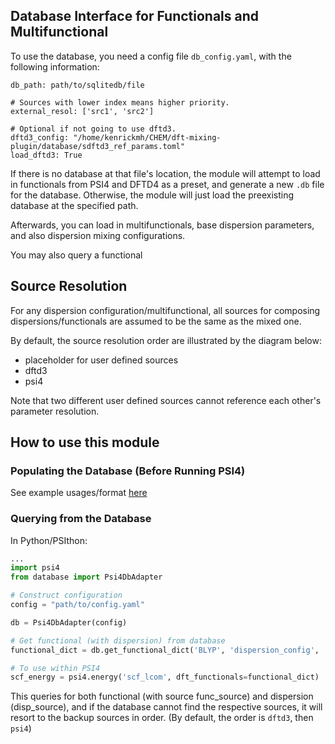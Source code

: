 Database Interface for Functionals and Multifunctional
---

To use the database, you need a config file `db_config.yaml`, with the following information:
```
db_path: path/to/sqlitedb/file

# Sources with lower index means higher priority.
external_resol: ['src1', 'src2']

# Optional if not going to use dftd3.
dftd3_config: "/home/kenrickmh/CHEM/dft-mixing-plugin/database/sdftd3_ref_params.toml"
load_dftd3: True
```

If there is no database at that file's location, the module will attempt to load in functionals from PSI4 and DFTD4 as a preset, and generate a new `.db` file for the database. Otherwise, the module
will just load the preexisting database at the specified path.

Afterwards, you can load in multifunctionals, base dispersion parameters, and also dispersion mixing configurations. 

You may also query a functional 


Source Resolution
---
For any dispersion configuration/multifunctional, all sources
for composing dispersions/functionals are assumed to be the same 
as the mixed one.

By default, the source resolution order are illustrated by the diagram below:
- placeholder for user defined sources
- dftd3
- psi4 

Note that two different user defined sources cannot reference each other's parameter resolution.


How to use this module
---

### Populating the Database (Before Running PSI4)
See example usages/format [here](../example_usage)

### Querying from the Database

In Python/PSIthon:
```python
...
import psi4
from database import Psi4DbAdapter

# Construct configuration
config = "path/to/config.yaml"

db = Psi4DbAdapter(config)

# Get functional (with dispersion) from database
functional_dict = db.get_functional_dict('BLYP', 'dispersion_config', 'func_source', 'disp_source')

# To use within PSI4
scf_energy = psi4.energy('scf_lcom', dft_functionals=functional_dict)
```
This queries for both functional (with source func_source) and dispersion (disp_source), and if the database
cannot find the respective sources, it will resort to the backup sources in order.
(By default, the order is `dftd3`, then `psi4`)

